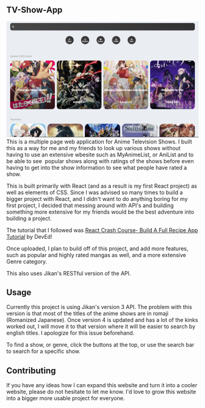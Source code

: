 ## TV-Show-App

![alt text](https://github.com/chillsan99/TV-Show/blob/master/animeapp.PNG?raw=true)
This is a multiple page web application for Anime Television Shows. I built this as a way for me and my friends to look up various shows without having to use an extensive wbesite such as MyAnimeList, or AniList and to be able to see  popular shows along with ratings of the shows before even having to get into the show information to see what people have rated a show. 

This is built primarily with React (and as a result is my first React project) as well as elements of CSS. 
Since I was advised so many times to build a bigger project with React, and I didn't want to do anything boring for my first project, I decided that messing around with API's and building something more extensive for my friends would be the best adventure into building a project. 

The tutorial that I followed was [React Crash Course- Build A Full Recipe App Tutorial](https://www.youtube.com/watch?v=xc4uOzlndAk&t=4820s&ab_channel=DevEd) by DevEd! 

Once uploaded, I plan to build off of this project, and add more features, such as popular and highly rated mangas as well, and a more extensive Genre category. 

This also uses Jikan's RESTful version of the API. 


## Usage

Currently this project is using Jikan's version 3 API. The problem with this version is that most of the titles of the anime shows are in romaji (Romanized Japanese). Once version 4 is updated and has a lot of the kinks worked out, I will move it to that version where it will be easier to search by english titles. I apologize for this issue beforehand. 

To find a show, or genre, click the buttons at the top, or use the search bar to search for a specific show. 

## Contributing
If you have any ideas how I can expand this website and turn it into a cooler website, please do not hesitate to let me know. I'd love to grow this website into a bigger more usable project for everyone. 
